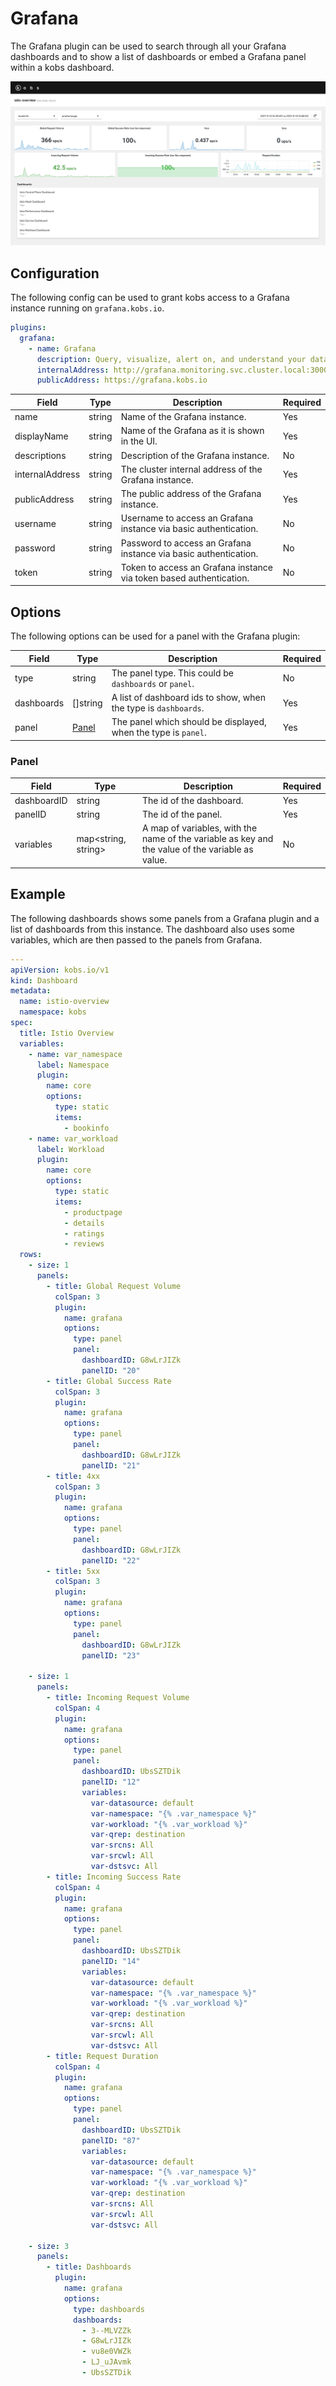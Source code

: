 # Grafana

The Grafana plugin can be used to search through all your Grafana dashboards and to show a list of dashboards or embed a Grafana panel within a kobs dashboard.

![Grafana](assets/grafana.png)

## Configuration

The following config can be used to grant kobs access to a Grafana instance running on `grafana.kobs.io`.

```yaml
plugins:
  grafana:
    - name: Grafana
      description: Query, visualize, alert on, and understand your data no matter where it’s stored. With Grafana you can create, explore and share all of your data through beautiful, flexible dashboards.
      internalAddress: http://grafana.monitoring.svc.cluster.local:3000
      publicAddress: https://grafana.kobs.io
```

| Field | Type | Description | Required |
| ----- | ---- | ----------- | -------- |
| name | string | Name of the Grafana instance. | Yes |
| displayName | string | Name of the Grafana as it is shown in the UI. | Yes |
| descriptions | string | Description of the Grafana instance. | No |
| internalAddress | string | The cluster internal address of the Grafana instance. | Yes |
| publicAddress | string | The public address of the Grafana instance. | Yes |
| username | string | Username to access an Grafana instance via basic authentication. | No |
| password | string | Password to access an Grafana instance via basic authentication. | No |
| token | string | Token to access an Grafana instance via token based authentication. | No |

## Options

The following options can be used for a panel with the Grafana plugin:

| Field | Type | Description | Required |
| ----- | ---- | ----------- | -------- |
| type | string | The panel type. This could be `dashboards` or `panel`. | No |
| dashboards | []string | A list of dashboard ids to show, when the type is `dashboards`. | Yes |
| panel | [Panel](#panel) | The panel which should be displayed, when the type is `panel`. | Yes |

### Panel

| Field | Type | Description | Required |
| ----- | ---- | ----------- | -------- |
| dashboardID | string | The id of the dashboard. | Yes |
| panelID | string | The id of the panel. | Yes |
| variables | map<string, string> | A map of variables, with the name of the variable as key and the value of the variable as value. | No |

## Example

The following dashboards shows some panels from a Grafana plugin and a list of dashboards from this instance. The dashboard also uses some variables, which are then passed to the panels from Grafana.

```yaml
---
apiVersion: kobs.io/v1
kind: Dashboard
metadata:
  name: istio-overview
  namespace: kobs
spec:
  title: Istio Overview
  variables:
    - name: var_namespace
      label: Namespace
      plugin:
        name: core
        options:
          type: static
          items:
            - bookinfo
    - name: var_workload
      label: Workload
      plugin:
        name: core
        options:
          type: static
          items:
            - productpage
            - details
            - ratings
            - reviews
  rows:
    - size: 1
      panels:
        - title: Global Request Volume
          colSpan: 3
          plugin:
            name: grafana
            options:
              type: panel
              panel:
                dashboardID: G8wLrJIZk
                panelID: "20"
        - title: Global Success Rate
          colSpan: 3
          plugin:
            name: grafana
            options:
              type: panel
              panel:
                dashboardID: G8wLrJIZk
                panelID: "21"
        - title: 4xx
          colSpan: 3
          plugin:
            name: grafana
            options:
              type: panel
              panel:
                dashboardID: G8wLrJIZk
                panelID: "22"
        - title: 5xx
          colSpan: 3
          plugin:
            name: grafana
            options:
              type: panel
              panel:
                dashboardID: G8wLrJIZk
                panelID: "23"

    - size: 1
      panels:
        - title: Incoming Request Volume
          colSpan: 4
          plugin:
            name: grafana
            options:
              type: panel
              panel:
                dashboardID: UbsSZTDik
                panelID: "12"
                variables:
                  var-datasource: default
                  var-namespace: "{% .var_namespace %}"
                  var-workload: "{% .var_workload %}"
                  var-qrep: destination
                  var-srcns: All
                  var-srcwl: All
                  var-dstsvc: All
        - title: Incoming Success Rate
          colSpan: 4
          plugin:
            name: grafana
            options:
              type: panel
              panel:
                dashboardID: UbsSZTDik
                panelID: "14"
                variables:
                  var-datasource: default
                  var-namespace: "{% .var_namespace %}"
                  var-workload: "{% .var_workload %}"
                  var-qrep: destination
                  var-srcns: All
                  var-srcwl: All
                  var-dstsvc: All
        - title: Request Duration
          colSpan: 4
          plugin:
            name: grafana
            options:
              type: panel
              panel:
                dashboardID: UbsSZTDik
                panelID: "87"
                variables:
                  var-datasource: default
                  var-namespace: "{% .var_namespace %}"
                  var-workload: "{% .var_workload %}"
                  var-qrep: destination
                  var-srcns: All
                  var-srcwl: All
                  var-dstsvc: All

    - size: 3
      panels:
        - title: Dashboards
          plugin:
            name: grafana
            options:
              type: dashboards
              dashboards:
                - 3--MLVZZk
                - G8wLrJIZk
                - vu8e0VWZk
                - LJ_uJAvmk
                - UbsSZTDik
```
